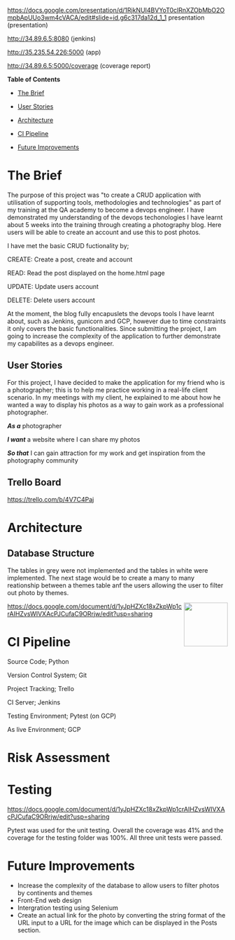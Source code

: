 https://docs.google.com/presentation/d/1RjkNUI4BVYoT0clRnXZObMbO2OmpbApUUo3wm4cVACA/edit#slide=id.g6c317da12d_1_1 presentation (presentation)

http://34.89.6.5:8080  (jenkins)

http://35.235.54.226:5000     (app)


http://34.89.6.5:5000/coverage  (coverage report)


**Table of Contents**

* [The Brief](#the-brief)

* [User Stories](#user-stories)

* [Architecture](#architecture)

* [CI Pipeline](#CI-Pipeline)

* [Future Improvements](#Future-Improvements)


# The Brief
The purpose of this project was "to create a CRUD application with utilisation of supporting tools, methodologies and technologies" as part of my training at the QA academy to become a devops engineer. I have demonstrated my understanding of the devops techonologies I have learnt about 5 weeks into the training through creating a photography blog. Here users will be able to create an account and use this to post photos. 

I have met the basic CRUD fuctionality by; 

CREATE: Create a post, create and account

READ: Read the post displayed on the home.html page

UPDATE: Update users account

DELETE: Delete users account

At the moment, the blog fully encapuslets the devops tools I have learnt about, such as Jenkins, gunicorn and GCP, however due to time constraints it only covers the basic functionalities. Since submitting the project, I am going to increase the complexity of the application to further demonstrate my capabilites as a devops engineer. 

## User Stories

For this project, I have decided to make the application for my friend who is a photographer; this is to help me practice working in a real-life client scenario. In my meetings with my client, he explained to me about how he wanted a way to display his photos as a way to gain work as a professional photographer. 
 
***As a*** photographer 

***I want*** a website where I can share my photos 

***So that*** I can gain attraction for my work and get inspiration from the photography community







## Trello Board

https://trello.com/b/4V7C4Paj


# Architecture 
## Database Structure
The tables in grey were not implemented and the tables in white were implemented. The next stage would be to create a many to many reationship between a themes table anf the users allowing the user to filter out photo by themes.

<img align="right" width="100" height="100" src=https://imgur.com/a/AslgLwL>





https://docs.google.com/document/d/1yJpHZXc18xZkpWp1crAIHZvsWIVXAcPJCufaC9ORrjw/edit?usp=sharing

# CI Pipeline
Source Code; Python

Version Control System; Git

Project Tracking; Trello

CI Server; Jenkins

Testing Environment; Pytest (on GCP)

As live Environment; GCP

# Risk Assessment









# Testing

https://docs.google.com/document/d/1yJpHZXc18xZkpWp1crAIHZvsWIVXAcPJCufaC9ORrjw/edit?usp=sharing

Pytest was used for the unit testing. Overall the coverage was 41% and the coverage for the testing folder was 100%. All three unit tests were passed. 

# Future Improvements 
- Increase the complexity of the database to allow users to filter photos by continents and themes
- Front-End web design 
- Intergration testing using Selenium
- Create an actual link for the photo by converting the string format of the URL input to a URL for the image which can be displayed in the Posts section. 

